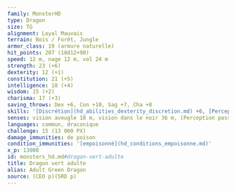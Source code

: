 ```yaml
---
family: MonsterHD
type: Dragon
size: TG
alignment: Loyal Mauvais
terrain: Bois / Forêt, Jungle
armor_class: 19 (armure naturelle)
hit_points: 207 (18d12+90)
speed: 12 m, nage 12 m, vol 24 m
strength: 23 (+6)
dexterity: 12 (+1)
constitution: 21 (+5)
intelligence: 18 (+4)
wisdom: 15 (+2)
charisma: 17 (+3)
saving_throws: Dex +6, Con +10, Sag +7, Cha +8
skills: '[Discrétion](hd_abilities_dexterity_discretion.md) +6, [Perception](hd_abilities_wisdom_perception.md) +12, [Perspicacité](hd_abilities_wisdom_perspicacite.md) +7, [Persuasion](hd_abilities_charisma_persuasion.md) +8, [Supercherie](hd_abilities_charisma_supercherie.md) +8'
senses: vision aveugle 18 m, vision dans le noir 36 m, [Perception passive](hd_abilities_dexterity_perception_passive.md) 22
languages: commun, draconique
challenge: 15 (13 000 PX)
damage_immunities: de poison
condition_immunities: '[empoisonné](hd_conditions_empoisonne.md)'
x_p: 13000
id: monsters_hd.md#dragon-vert-adulte
title: Dragon vert adulte
alias: Adult Green Dragon
source: (CEO p)(SRD p)
---
```


